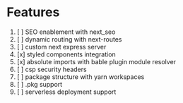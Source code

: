 
# Features

1. [ ] SEO enablement with next_seo
2. [ ] dynamic routing with next-routes
3. [ ] custom next express server
4. [x] styled components integration
5. [x] absolute imports with bable plugin module resolver
6. [ ] csp security headers
7. [ ] package structure with yarn workspaces
8. [ ] .pkg support
9. [ ] serverless deployment support
